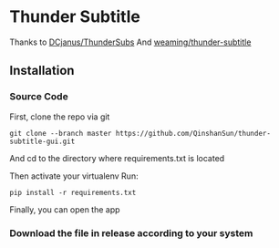 # Thunder Subtitle

Thanks to [DCjanus/ThunderSubs](https://github.com/DCjanus/ThunderSubs) And [weaming/thunder-subtitle](https://github.com/weaming/thunder-subtitle)

## Installation

### Source Code
First, clone the repo via git

```
git clone --branch master https://github.com/QinshanSun/thunder-subtitle-gui.git
```
And cd to the directory where requirements.txt is located

Then activate your virtualenv
Run: 
```
pip install -r requirements.txt 
```

Finally, you can open the app

### Download the file in release according to your system
